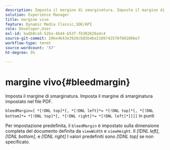 ```yaml
---
description: Imposta il margine di smarginatura. Imposta il margine di smarginatura impostato nel file PDF.
solution: Experience Manager
title: margine vivo
feature: Dynamic Media Classic,SDK/API
role: Developer,User
exl-id: badb8ca5-52ba-4b44-b53f-fb302626adc4
source-git-commit: 206e4643e3926cb85b4be2189743578f88180be7
workflow-type: tm+mt
source-wordcount: '57'
ht-degree: 0%

---
```


# margine vivo{#bleedmargin}

Imposta il margine di smarginatura. Imposta il margine di smarginatura impostato nel file PDF.

`bleedMargin=[ *[!DNL top]*[, *[!DNL left]*= *[!DNL top]*[, *[!DNL bottom]*= *[!DNL top]*[, *[!DNL right]*= *[!DNL left]*]]]]` in punti

Per impostazione predefinita, il `bleedMargin` è impostato sulla dimensione completa del documento definita da `viewWidth` e `viewHeight`. Il *[!DNL left]*, *[!DNL bottom]*, e *[!DNL right]* I valori predefiniti sono *[!DNL top]* se non specificato.
